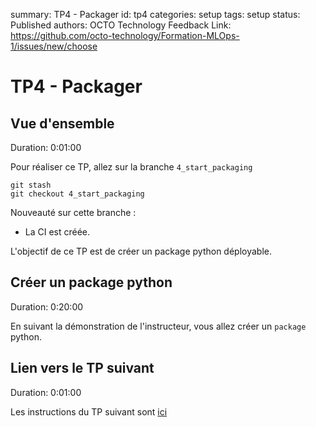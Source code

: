summary: TP4 - Packager
id: tp4
categories: setup
tags: setup
status: Published
authors: OCTO Technology
Feedback Link: https://github.com/octo-technology/Formation-MLOps-1/issues/new/choose

# TP4 - Packager

## Vue d'ensemble

Duration: 0:01:00

Pour réaliser ce TP, allez sur la branche `4_start_packaging`

```shell
git stash
git checkout 4_start_packaging
```

Nouveauté sur cette branche :
- La CI est créée.

L'objectif de ce TP est de créer un package python déployable.

## Créer un package python

Duration: 0:20:00

En suivant la démonstration de l'instructeur, vous allez créer un `package` python.

## Lien vers le TP suivant

Duration: 0:01:00

Les instructions du TP suivant sont [ici](https://octo-technology.github.io/Formation-MLOps-1/tp5#0)
